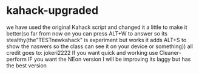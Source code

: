 # kahack-upgraded
we have used the original Kahack script and changed it a little to make it better(so far from now on you can press ALT+W to answer so its stealthy(the"TESTnewkahack" is experiment but works it adds ALT+S to show the naswers so the class can see it on your device or something)) all credit goes to: jokeri2222
If you want quick and working use Cleaner-perform
IF you want the NEon version I will be improving its laggy but has the best version
